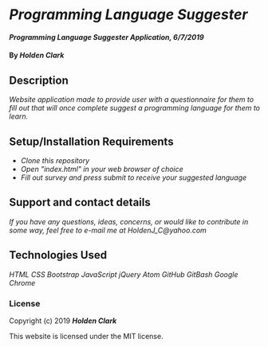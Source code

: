 # _Programming Language Suggester_

#### _Programming Language Suggester Application, 6/7/2019_

#### By _**Holden Clark**_

## Description

_Website application made to provide user with a questionnaire for them to fill out that will once complete suggest a programming language for them to learn._

## Setup/Installation Requirements

* _Clone this repository_
* _Open "index.html" in your web browser of choice_
* _Fill out survey and press submit to receive your suggested language_

## Support and contact details

_If you have any questions, ideas, concerns, or would like to contribute in some way, feel free to e-mail me at HoldenJ_C@yahoo.com_

## Technologies Used

_HTML_
_CSS_
_Bootstrap_
_JavaScript_
_jQuery_
_Atom_
_GitHub_
_GitBash_
_Google Chrome_

### License

Copyright (c) 2019 **_Holden Clark_**

This website is licensed under the MIT license.

<!--- [Link to Portfolio gh-pages on GitHub](https://holdenjc.github.io/portfolio)

